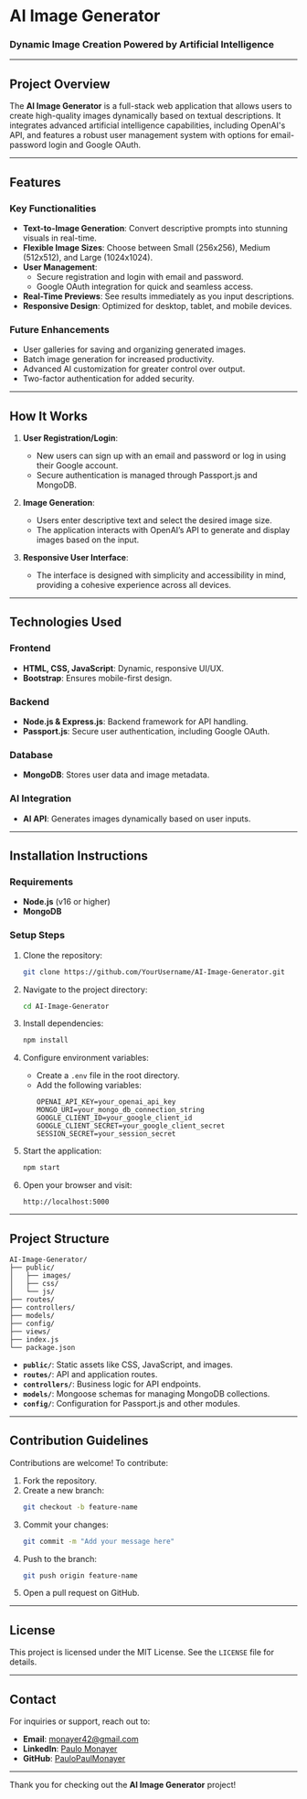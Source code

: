 # AI Image Generator

### **Dynamic Image Creation Powered by Artificial Intelligence**

---

## **Project Overview**

The **AI Image Generator** is a full-stack web application that allows users to create high-quality images dynamically based on textual descriptions. It integrates advanced artificial intelligence capabilities, including OpenAI's API, and features a robust user management system with options for email-password login and Google OAuth.

---

## **Features**

### **Key Functionalities**
- **Text-to-Image Generation**: Convert descriptive prompts into stunning visuals in real-time.
- **Flexible Image Sizes**: Choose between Small (256x256), Medium (512x512), and Large (1024x1024).
- **User Management**:
  - Secure registration and login with email and password.
  - Google OAuth integration for quick and seamless access.
- **Real-Time Previews**: See results immediately as you input descriptions.
- **Responsive Design**: Optimized for desktop, tablet, and mobile devices.

### **Future Enhancements**
- User galleries for saving and organizing generated images.
- Batch image generation for increased productivity.
- Advanced AI customization for greater control over output.
- Two-factor authentication for added security.

---

## **How It Works**

1. **User Registration/Login**:
   - New users can sign up with an email and password or log in using their Google account.
   - Secure authentication is managed through Passport.js and MongoDB.

2. **Image Generation**:
   - Users enter descriptive text and select the desired image size.
   - The application interacts with OpenAI’s API to generate and display images based on the input.

3. **Responsive User Interface**:
   - The interface is designed with simplicity and accessibility in mind, providing a cohesive experience across all devices.

---

## **Technologies Used**

### **Frontend**
- **HTML, CSS, JavaScript**: Dynamic, responsive UI/UX.
- **Bootstrap**: Ensures mobile-first design.

### **Backend**
- **Node.js & Express.js**: Backend framework for API handling.
- **Passport.js**: Secure user authentication, including Google OAuth.

### **Database**
- **MongoDB**: Stores user data and image metadata.

### **AI Integration**
- **AI API**: Generates images dynamically based on user inputs.

---

## **Installation Instructions**

### **Requirements**
- **Node.js** (v16 or higher)
- **MongoDB**

### **Setup Steps**
1. Clone the repository:
   ```bash
   git clone https://github.com/YourUsername/AI-Image-Generator.git
   ```

2. Navigate to the project directory:
   ```bash
   cd AI-Image-Generator
   ```

3. Install dependencies:
   ```bash
   npm install
   ```

4. Configure environment variables:
   - Create a `.env` file in the root directory.
   - Add the following variables:
     ```env
     OPENAI_API_KEY=your_openai_api_key
     MONGO_URI=your_mongo_db_connection_string
     GOOGLE_CLIENT_ID=your_google_client_id
     GOOGLE_CLIENT_SECRET=your_google_client_secret
     SESSION_SECRET=your_session_secret
     ```

5. Start the application:
   ```bash
   npm start
   ```

6. Open your browser and visit:
   ```
   http://localhost:5000
   ```

---

## **Project Structure**

```
AI-Image-Generator/
├── public/
│   ├── images/
│   ├── css/
│   └── js/
├── routes/
├── controllers/
├── models/
├── config/
├── views/
├── index.js
└── package.json
```

- **`public/`**: Static assets like CSS, JavaScript, and images.
- **`routes/`**: API and application routes.
- **`controllers/`**: Business logic for API endpoints.
- **`models/`**: Mongoose schemas for managing MongoDB collections.
- **`config/`**: Configuration for Passport.js and other modules.

---

## **Contribution Guidelines**

Contributions are welcome! To contribute:

1. Fork the repository.
2. Create a new branch:
   ```bash
   git checkout -b feature-name
   ```
3. Commit your changes:
   ```bash
   git commit -m "Add your message here"
   ```
4. Push to the branch:
   ```bash
   git push origin feature-name
   ```
5. Open a pull request on GitHub.

---

## **License**

This project is licensed under the MIT License. See the `LICENSE` file for details.

---

## **Contact**

For inquiries or support, reach out to:
- **Email**: [monayer42@gmail.com](mailto:monayer42@gmail.com)
- **LinkedIn**: [Paulo Monayer](https://www.linkedin.com/in/paulo-monayer/)
- **GitHub**: [PauloPaulMonayer](https://github.com/PauloPaulMonayer)

---

Thank you for checking out the **AI Image Generator** project!

